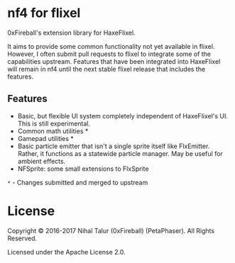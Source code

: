 
# nf4 for flixel

0xFireball's extension library for HaxeFlixel.

It aims to provide some common functionality not yet available in flixel.
However, I often submit pull requests to flixel to integrate some of the capabilities upstream.
Features that have been integrated into HaxeFlixel will remain in nf4 until the next stable flixel
release that includes the features.

## Features

- Basic, but flexible UI system completely independent of HaxeFlixel's UI. This is still experimental.
- Common math utilities \*
- Gamepad utilities \*
- Basic particle emitter that isn't a single sprite itself like FlxEmitter. Rather, it functions as a statewide particle manager. May be useful for ambient effects.
- NFSprite: some small extensions to FlxSprite

`*` - Changes submitted and merged to upstream

# License

Copyright &copy; 2016-2017 Nihal Talur (0xFireball) (PetaPhaser). All Rights Reserved.

Licensed under the Apache License 2.0.

